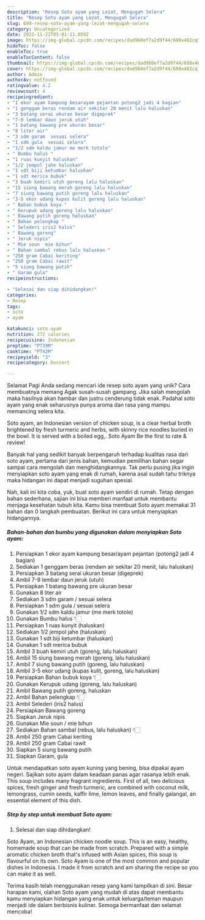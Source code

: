```yaml
---
description: "Resep Soto ayam yang Lezat, Mengugah Selera"
title: "Resep Soto ayam yang Lezat, Mengugah Selera"
slug: 699-resep-soto-ayam-yang-lezat-mengugah-selera
category: Uncategorized
date: 2022-11-22T05:01:11.059Z
image: https://img-global.cpcdn.com/recipes/dad960ef7a2d9f44/680x482cq70/soto-ayam-foto-resep-utama.jpg
hideToc: false
enableToc: true
enableTocContent: false
thumbnail: https://img-global.cpcdn.com/recipes/dad960ef7a2d9f44/680x482cq70/soto-ayam-foto-resep-utama.jpg
cover: https://img-global.cpcdn.com/recipes/dad960ef7a2d9f44/680x482cq70/soto-ayam-foto-resep-utama.jpg
author: Admin
authorAv: notfound
ratingvalue: 4.2
reviewcount: 4
recipeingredient:
- "1 ekor ayam kampung besarayam pejantan potong2 jadi 4 bagian"
- "1 genggam beras rendam air sekitar 20 menit lalu haluskan"
- "3 batang serai ukuran besar digeprek"
- "7-9 lembar daun jeruk utuh"
- "1 batang bawang pre ukuran besar"
- "8 liter air"
- "3 sdm garam  sesuai selera"
- "1 sdm gula  sesuai selera"
- "1/2 sdm kaldu jamur me merk totole"
- " Bumbu halus "
- "1 ruas kunyit haluskan"
- "1/2 jempol jahe haluskan"
- "1 sdt biji ketumbar haluskan"
- "1 sdt merica bubuk"
- "3 buah kemiri utuh goreng lalu haluskan"
- "15 siung bawang merah goreng lalu haluskan"
- "7 siung bawang putih goreng lalu haluskan"
- "3-5 ekor udang kupas kulit goreng lalu haluskan"
- " Bahan bubuk koya "
- " Kerupuk udang goreng lalu haluskan"
- " Bawang putih goreng haluskan"
- " Bahan pelengkap "
- " Selederi iris2 halus"
- " Bawang goreng"
- " Jeruk nipis"
- " Mie soun  mie bihun"
- " Bahan sambal rebus lalu haluskan "
- "250 gram Cabai keriting"
- "250 gram Cabai rawit"
- "5 siung bawang putih"
- " Garam gula"
recipeinstructions:

- "Selesai dan siap dihidangkan!"
categories:
- Resep
tags:
- soto
- ayam

katakunci: soto ayam 
nutrition: 272 calories
recipecuisine: Indonesian
preptime: "PT39M"
cooktime: "PT42M"
recipeyield: "3"
recipecategory: Dessert

---
```



Selamat Pagi Anda sedang mencari ide resep soto ayam yang unik? Cara membuatnya memang Agak susah-susah gampang. Jika salah mengolah maka hasilnya akan hambar dan justru cenderung tidak enak. Padahal soto ayam yang enak seharusnya punya aroma dan rasa yang mampu memancing selera kita.


Soto ayam, an Indonesian version of chicken soup, is a clear herbal broth brightened by fresh turmeric and herbs, with skinny rice noodles buried in the bowl. It is served with a boiled egg,. Soto Ayam Be the first to rate &amp; review!

Banyak hal yang sedikit banyak berpengaruh terhadap kualitas rasa dari soto ayam, pertama dari jenis bahan, kemudian pemilihan bahan segar sampai cara mengolah dan menghidangkannya. Tak perlu pusing jika ingin menyiapkan soto ayam yang enak di rumah, karena asal sudah tahu triknya maka hidangan ini dapat menjadi suguhan spesial.


Nah, kali ini kita coba, yuk, buat soto ayam sendiri di rumah. Tetap dengan bahan sederhana, sajian ini bisa memberi manfaat untuk membantu menjaga kesehatan tubuh kita. Kamu bisa membuat Soto ayam memakai 31 bahan dan 0 langkah pembuatan. Berikut ini cara untuk menyiapkan hidangannya.

<!--inarticleads1-->

##### Bahan-bahan dan bumbu yang digunakan dalam menyiapkan Soto ayam:

1. Persiapkan 1 ekor ayam kampung besar/ayam pejantan (potong2 jadi 4 bagian)
1. Sediakan 1 genggam beras (rendam air sekitar 20 menit, lalu haluskan)
1. Persiapkan 3 batang serai ukuran besar (digeprek)
1. Ambil 7-9 lembar daun jeruk (utuh)
1. Persiapkan 1 batang bawang pre ukuran besar
1. Gunakan 8 liter air
1. Sediakan 3 sdm garam / sesuai selera
1. Persiapkan 1 sdm gula / sesuai selera
1. Gunakan 1/2 sdm kaldu jamur (me merk totole)
1. Gunakan  Bumbu halus 👇🏻
1. Persiapkan 1 ruas kunyit (haluskan)
1. Sediakan 1/2 jempol jahe (haluskan)
1. Gunakan 1 sdt biji ketumbar (haluskan)
1. Gunakan 1 sdt merica bubuk
1. Ambil 3 buah kemiri utuh (goreng, lalu haluskan)
1. Ambil 15 siung bawang merah (goreng, lalu haluskan)
1. Ambil 7 siung bawang putih (goreng, lalu haluskan)
1. Ambil 3-5 ekor udang (kupas kulit, goreng, lalu haluskan)
1. Persiapkan  Bahan bubuk koya 👇🏻
1. Gunakan  Kerupuk udang (goreng, lalu haluskan)
1. Ambil  Bawang putih goreng, haluskan
1. Ambil  Bahan pelengkap 👇🏻
1. Ambil  Selederi (iris2 halus)
1. Persiapkan  Bawang goreng
1. Siapkan  Jeruk nipis
1. Gunakan  Mie soun / mie bihun
1. Sediakan  Bahan sambal (rebus, lalu haluskan) 👇🏻
1. Ambil 250 gram Cabai keriting
1. Ambil 250 gram Cabai rawit
1. Siapkan 5 siung bawang putih
1. Siapkan  Garam, gula


Untuk mendapatkan soto ayam kuning yang bening, bisa dipakai ayam negeri. Sajikan soto ayam dalam keadaan panas agar rasanya lebih enak. This soup includes many fragrant ingredients. First of all, two delicious spices, fresh ginger and fresh turmeric, are combined with coconut milk, lemongrass, cumin seeds, kaffir lime, lemon leaves, and finally galangal, an essential element of this dish. 

<!--inarticleads2-->

##### Step by step untuk membuat Soto ayam:


1. Selesai dan siap dihidangkan!

Soto Ayam, an Indonesian chicken noodle soup. This is an easy, healthy, homemade soup that can be made from scratch. Prepared with a simple aromatic chicken broth that&#39;s infused with Asian spices, this soup is flavourful on its own. Soto Ayam is one of the most common and popular dishes in Indonesia. I made it from scratch and am sharing the recipe so you can make it as well. 

Terima kasih telah menggunakan resep yang kami tampilkan di sini. Besar harapan kami, olahan Soto ayam yang mudah di atas dapat membantu kamu menyiapkan hidangan yang enak untuk keluarga/teman maupun menjadi ide dalam berbisnis kuliner. Semoga bermanfaat dan selamat mencoba!
